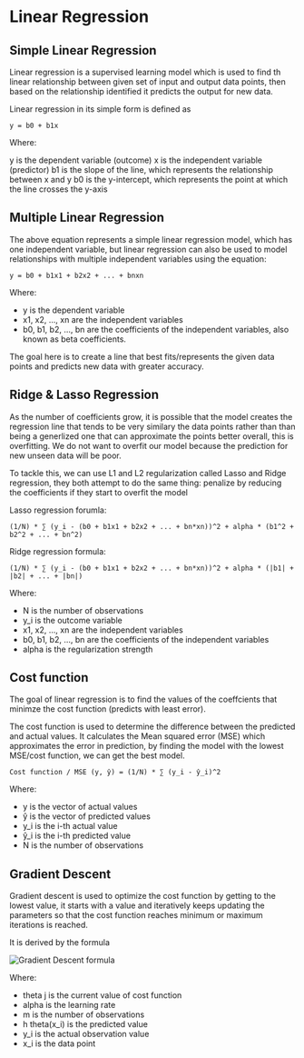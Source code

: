 # Linear Regression

## Simple Linear Regression

Linear regression is a supervised learning model which is used to find th linear relationship between given set of input and output data points, then based on the relationship identified it predicts the output for new data.

Linear regression in its simple form is defined as

``` y = b0 + b1x ```

Where:

y is the dependent variable (outcome)
x is the independent variable (predictor)
b1 is the slope of the line, which represents the relationship between x and y
b0 is the y-intercept, which represents the point at which the line crosses the y-axis

## Multiple Linear Regression

The above equation represents a simple linear regression model, which has one independent variable, but linear regression can also be used to model relationships with multiple independent variables using the equation:

``` y = b0 + b1x1 + b2x2 + ... + bnxn ```

Where:

- y is the dependent variable
- x1, x2, ..., xn are the independent variables
- b0, b1, b2, ..., bn are the coefficients of the independent variables, also known as beta coefficients.

The goal here is to create a line that best fits/represents the given data points and predicts new data with greater accuracy.

## Ridge & Lasso Regression
As the number of coefficients grow, it is possible that the model creates the regression line that tends to be very similary the data points rather than than being a generlized one that can approximate the points better overall, this is overfitting.
We do not want to overfit our model because the prediction for new unseen data will be poor.

To tackle this, we can use L1 and L2 regularization called Lasso and Ridge regression, they both attempt to do the same thing: penalize by reducing the coefficients if they start to overfit the model

Lasso regression forumla:

``` (1/N) * ∑ (y_i - (b0 + b1x1 + b2x2 + ... + bn*xn))^2 + alpha * (b1^2 + b2^2 + ... + bn^2) ```

Ridge regression formula:

``` (1/N) * ∑ (y_i - (b0 + b1x1 + b2x2 + ... + bn*xn))^2 + alpha * (|b1| + |b2| + ... + |bn|) ```

Where:

- N is the number of observations
- y_i is the outcome variable
- x1, x2, ..., xn are the independent variables
- b0, b1, b2, ..., bn are the coefficients of the independent variables
- alpha is the regularization strength

## Cost function

The goal of linear regression is to find the values of the coeffcients that minimze the cost function (predicts with least error).

The cost function is used to determine the difference between the predicted and actual values. It calculates the Mean squared error (MSE) which approximates the error in prediction, by finding the model with the lowest MSE/cost function, we can get the best model.

``` Cost function / MSE (y, ŷ) = (1/N) * ∑ (y_i - ŷ_i)^2 ```

Where:

- y is the vector of actual values
- ŷ is the vector of predicted values
- y_i is the i-th actual value
- ŷ_i is the i-th predicted value
- N is the number of observations

## Gradient Descent

Gradient descent is used to optimize the cost function by getting to the lowest value, it starts with a value and iteratively keeps updating the parameters so that the cost function reaches minimum or maximum iterations is reached.

It is derived by the formula

![Gradient Descent formula](https://github.com/RanganMahesh/Machine-Learning/blob/main/Linear%20Regression/Gradient%20Descent%20forumla.png)

Where:

- theta j is the current value of cost function
- alpha is the learning rate
- m is the number of observations
- h theta(x_i) is the predicted value
- y_i is the actual observation value
- x_i is the data point
